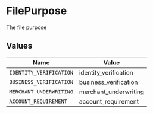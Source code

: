 # FilePurpose

The file purpose


## Values

| Name                    | Value                   |
| ----------------------- | ----------------------- |
| `IDENTITY_VERIFICATION` | identity_verification   |
| `BUSINESS_VERIFICATION` | business_verification   |
| `MERCHANT_UNDERWRITING` | merchant_underwriting   |
| `ACCOUNT_REQUIREMENT`   | account_requirement     |